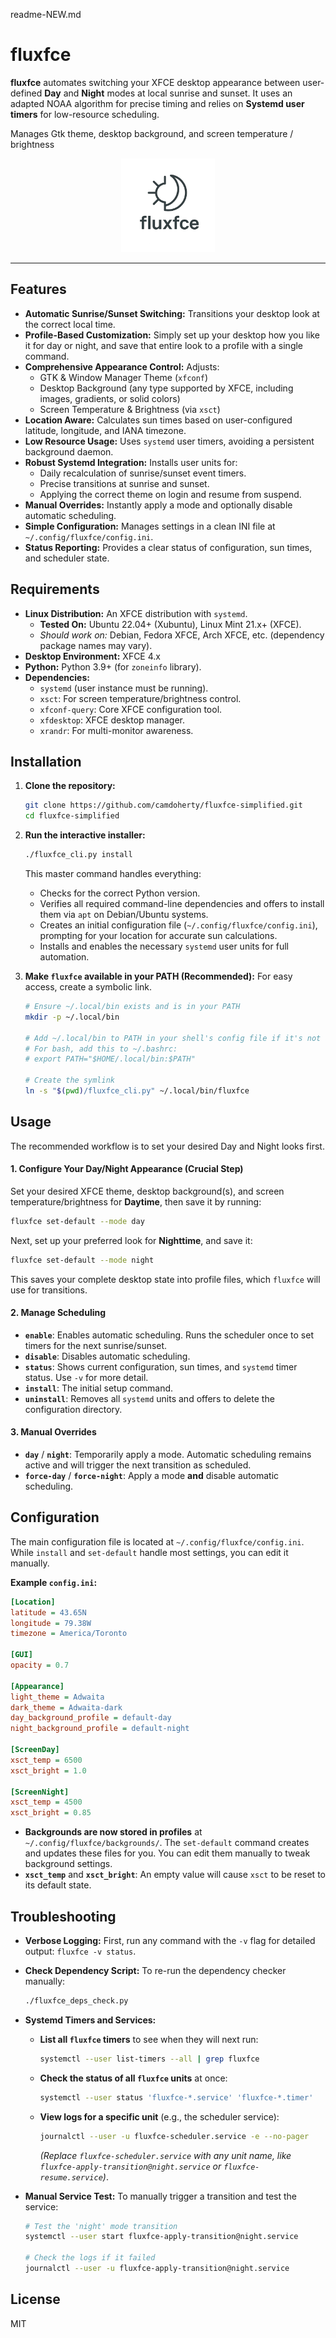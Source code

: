 readme-NEW.md

# fluxfce

**fluxfce** automates switching your XFCE desktop appearance between user-defined **Day** and **Night** modes at local sunrise and sunset. It uses an adapted NOAA algorithm for precise timing and relies on **Systemd user timers** for low-resource scheduling.

Manages Gtk theme, desktop background, and screen temperature / brightness

<p align="center">
  <img src="logo.png" alt="fluxfce Logo Placeholder" width="150">
</p>

---

## Features

- **Automatic Sunrise/Sunset Switching:** Transitions your desktop look at the correct local time.
- **Profile-Based Customization:** Simply set up your desktop how you like it for day or night, and save that entire look to a profile with a single command.
- **Comprehensive Appearance Control:** Adjusts:
  - GTK & Window Manager Theme (`xfconf`)
  - Desktop Background (any type supported by XFCE, including images, gradients, or solid colors)
  - Screen Temperature & Brightness (via `xsct`)
- **Location Aware:** Calculates sun times based on user-configured latitude, longitude, and IANA timezone.
- **Low Resource Usage:** Uses `systemd` user timers, avoiding a persistent background daemon.
- **Robust Systemd Integration:** Installs user units for:
    - Daily recalculation of sunrise/sunset event timers.
    - Precise transitions at sunrise and sunset.
    - Applying the correct theme on login and resume from suspend.
- **Manual Overrides:** Instantly apply a mode and optionally disable automatic scheduling.
- **Simple Configuration:** Manages settings in a clean INI file at `~/.config/fluxfce/config.ini`.
- **Status Reporting:** Provides a clear status of configuration, sun times, and scheduler state.

## Requirements

- **Linux Distribution:** An XFCE distribution with `systemd`.
  - **Tested On:** Ubuntu 22.04+ (Xubuntu), Linux Mint 21.x+ (XFCE).
  - *Should work on:* Debian, Fedora XFCE, Arch XFCE, etc. (dependency package names may vary).
- **Desktop Environment:** XFCE 4.x
- **Python:** Python 3.9+ (for `zoneinfo` library).
- **Dependencies:**
  - `systemd` (user instance must be running).
  - `xsct`: For screen temperature/brightness control.
  - `xfconf-query`: Core XFCE configuration tool.
  - `xfdesktop`: XFCE desktop manager.
  - `xrandr`: For multi-monitor awareness.

## Installation

1.  **Clone the repository:**
    ```bash
    git clone https://github.com/camdoherty/fluxfce-simplified.git
    cd fluxfce-simplified
    ```

2.  **Run the interactive installer:**
    ```bash
    ./fluxfce_cli.py install
    ```
    This master command handles everything:
    - Checks for the correct Python version.
    - Verifies all required command-line dependencies and offers to install them via `apt` on Debian/Ubuntu systems.
    - Creates an initial configuration file (`~/.config/fluxfce/config.ini`), prompting for your location for accurate sun calculations.
    - Installs and enables the necessary `systemd` user units for full automation.

3.  **Make `fluxfce` available in your PATH (Recommended):**
    For easy access, create a symbolic link.
    ```bash
    # Ensure ~/.local/bin exists and is in your PATH
    mkdir -p ~/.local/bin
    
    # Add ~/.local/bin to PATH in your shell's config file if it's not already there
    # For bash, add this to ~/.bashrc:
    # export PATH="$HOME/.local/bin:$PATH"
    
    # Create the symlink
    ln -s "$(pwd)/fluxfce_cli.py" ~/.local/bin/fluxfce
    ```

## Usage

The recommended workflow is to set your desired Day and Night looks first.

#### **1. Configure Your Day/Night Appearance (Crucial Step)**

Set your desired XFCE theme, desktop background(s), and screen temperature/brightness for **Daytime**, then save it by running:

```bash
fluxfce set-default --mode day
```

Next, set up your preferred look for **Nighttime**, and save it:

```bash
fluxfce set-default --mode night
```

This saves your complete desktop state into profile files, which `fluxfce` will use for transitions.

#### **2. Manage Scheduling**

-   **`enable`**: Enables automatic scheduling. Runs the scheduler once to set timers for the next sunrise/sunset.
-   **`disable`**: Disables automatic scheduling.
-   **`status`**: Shows current configuration, sun times, and `systemd` timer status. Use `-v` for more detail.
-   **`install`**: The initial setup command.
-   **`uninstall`**: Removes all `systemd` units and offers to delete the configuration directory.

#### **3. Manual Overrides**

-   **`day`** / **`night`**: Temporarily apply a mode. Automatic scheduling remains active and will trigger the next transition as scheduled.
-   **`force-day`** / **`force-night`**: Apply a mode **and** disable automatic scheduling.

## Configuration

The main configuration file is located at `~/.config/fluxfce/config.ini`. While `install` and `set-default` handle most settings, you can edit it manually.

**Example `config.ini`:**
```ini
[Location]
latitude = 43.65N
longitude = 79.38W
timezone = America/Toronto

[GUI]
opacity = 0.7

[Appearance]
light_theme = Adwaita
dark_theme = Adwaita-dark
day_background_profile = default-day
night_background_profile = default-night

[ScreenDay]
xsct_temp = 6500
xsct_bright = 1.0

[ScreenNight]
xsct_temp = 4500
xsct_bright = 0.85
```

- **Backgrounds are now stored in profiles** at `~/.config/fluxfce/backgrounds/`. The `set-default` command creates and updates these files for you. You can edit them manually to tweak background settings.
- **`xsct_temp`** and **`xsct_bright`**: An empty value will cause `xsct` to be reset to its default state.

## Troubleshooting

-   **Verbose Logging:** First, run any command with the `-v` flag for detailed output: `fluxfce -v status`.

-   **Check Dependency Script:** To re-run the dependency checker manually:
    ```bash
    ./fluxfce_deps_check.py
    ```

-   **Systemd Timers and Services:**
    -   **List all `fluxfce` timers** to see when they will next run:
        ```bash
        systemctl --user list-timers --all | grep fluxfce
        ```
    -   **Check the status of all `fluxfce` units** at once:
        ```bash
        systemctl --user status 'fluxfce-*.service' 'fluxfce-*.timer'
        ```
    -   **View logs for a specific unit** (e.g., the scheduler service):
        ```bash
        journalctl --user -u fluxfce-scheduler.service -e --no-pager
        ```
        *(Replace `fluxfce-scheduler.service` with any unit name, like `fluxfce-apply-transition@night.service` or `fluxfce-resume.service`)*.

-   **Manual Service Test:** To manually trigger a transition and test the service:
    ```bash
    # Test the 'night' mode transition
    systemctl --user start fluxfce-apply-transition@night.service
    
    # Check the logs if it failed
    journalctl --user -u fluxfce-apply-transition@night.service
    ```
## License

MIT
